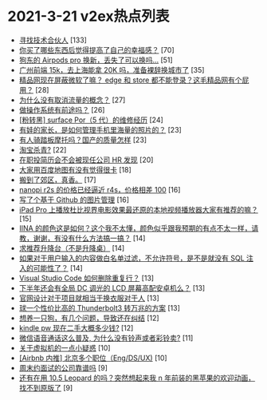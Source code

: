 # 2021-3-21 v2ex热点列表

+ [寻找技术合伙人](https://www.v2ex.com/t/763629#reply133) [133]
+ [你买了哪些东西后觉得提高了自己的幸福感？](https://www.v2ex.com/t/763693#reply70) [70]
+ [狗东的 Airpods pro 换新，丢失了可以换吗...](https://www.v2ex.com/t/763574#reply51) [51]
+ [广州前端 15k，去上海能拿 20K 吗，准备裸辞换城市了](https://www.v2ex.com/t/763654#reply35) [35]
+ [精品网现在屏蔽微软了嘛？ edge 和 store 都不能登录？这毛精品网有个屁用？](https://www.v2ex.com/t/763625#reply28) [28]
+ [为什么没有取消流量的概念？](https://www.v2ex.com/t/763708#reply27) [27]
+ [做操作系统有前途吗？](https://www.v2ex.com/t/763726#reply26) [26]
+ [[粉转黑] surface Por（5 代）的维修经历](https://www.v2ex.com/t/763600#reply24) [24]
+ [有娃的家长，是如何管理手机里海量的照片的？](https://www.v2ex.com/t/763648#reply23) [23]
+ [有人骑踏板摩托吗？国产的质量怎样](https://www.v2ex.com/t/763591#reply23) [23]
+ [淘宝杀青?](https://www.v2ex.com/t/763645#reply22) [22]
+ [在职投简历会不会被现任公司 HR 发现](https://www.v2ex.com/t/763672#reply20) [20]
+ [大家用百度地图有没有觉得很卡](https://www.v2ex.com/t/763610#reply18) [18]
+ [搬到了郊区，真香。](https://www.v2ex.com/t/763710#reply17) [17]
+ [nanopi r2s 的价格已经逼近 r4s，价格相差 100](https://www.v2ex.com/t/763657#reply16) [16]
+ [写了个基于 Github 的图片管理](https://www.v2ex.com/t/763590#reply16) [16]
+ [iPad Pro 上播放杜比视界电影效果最还原的本地视频播放器大家有推荐的嘛？](https://www.v2ex.com/t/763633#reply15) [15]
+ [IINA 的颜色这是如何？这个我不太懂，颜色似乎跟我预期的有点不太一样，请教，谢谢，有没有什么方法搞一搞？](https://www.v2ex.com/t/763579#reply14) [14]
+ [求推荐升降台（不是升降桌）](https://www.v2ex.com/t/763580#reply14) [14]
+ [如果对于用户输入的内容做白名单过滤，不允许符号，是不是就没有 SQL 注入的可能性了？](https://www.v2ex.com/t/763598#reply14) [14]
+ [Visual Studio Code 如何删除重复行？](https://www.v2ex.com/t/763653#reply13) [13]
+ [下半年还会有全局 DC 调光的 LCD 屏幕高配安卓机么？](https://www.v2ex.com/t/763684#reply13) [13]
+ [官网设计对于项目就相当于换衣服对于人](https://www.v2ex.com/t/763706#reply13) [13]
+ [球一个性价比高的 Thunderbolt3 转万兆的方案](https://www.v2ex.com/t/763642#reply13) [13]
+ [想养一只狗，有几个问题，导致还在纠结](https://www.v2ex.com/t/763667#reply12) [12]
+ [kindle pw 现在二手大概多少钱?](https://www.v2ex.com/t/763596#reply12) [12]
+ [微信语音通话这么普及, 为什么没有铃声或者彩铃卖?](https://www.v2ex.com/t/763739#reply11) [11]
+ [关于虚拟机的一点小疑惑](https://www.v2ex.com/t/763656#reply10) [10]
+ [[Airbnb 内推] 北京多个职位（Eng/DS/UX)](https://www.v2ex.com/t/763602#reply10) [10]
+ [周末约面试的公司靠谱吗](https://www.v2ex.com/t/763658#reply9) [9]
+ [还有在用 10.5 Leopard 的吗？突然想起来我 n 年前装的黑苹果的欢迎动画，找不到原版了](https://www.v2ex.com/t/763669#reply9) [9]
